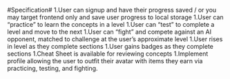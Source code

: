 #Specification#
1.User can signup and have their progress saved / or you may target frontend only and save user progress to local storage
1.User can “practice” to learn the concepts in a level
1.User can “test” to complete a level and move to the next
1.User can “fight” and compete against an AI opponent, matched to challenge at the user’s approximate level
1.User rises in level as they complete sections
1.User gains badges as they complete sections
1.Cheat Sheet is available for reviewing concepts
1.Implement profile allowing the user to outfit their avatar with items they earn via practicing, testing, and fighting.